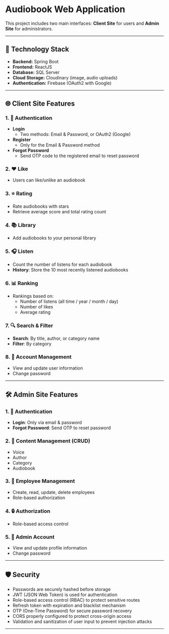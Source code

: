 # Audiobook Web Application

This project includes two main interfaces: **Client Site** for users and **Admin Site** for administrators.

---

## 🧰 Technology Stack

- **Backend:** Spring Boot  
- **Frontend:** ReactJS  
- **Database:** SQL Server  
- **Cloud Storage:** Cloudinary (image, audio uploads)  
- **Authentication:** Firebase (OAuth2 with Google)

---

## 🌐 Client Site Features

### 1. 🔐 Authentication
- **Login**
  - Two methods: Email & Password, or OAuth2 (Google)
- **Register**
  - Only for the Email & Password method
- **Forgot Password**
  - Send OTP code to the registered email to reset password

### 2. ❤️ Like
- Users can like/unlike an audiobook

### 3. ⭐ Rating
- Rate audiobooks with stars
- Retrieve average score and total rating count

### 4. 📚 Library
- Add audiobooks to your personal library

### 5. 🎧 Listen
- Count the number of listens for each audiobook
- **History**: Store the 10 most recently listened audiobooks

### 6. 📊 Ranking
- Rankings based on:
  - Number of listens (all time / year / month / day)
  - Number of likes
  - Average rating

### 7. 🔍 Search & Filter
- **Search**: By title, author, or category name
- **Filter**: By category

### 8. 👤 Account Management
- View and update user information
- Change password

---

## 🛠️ Admin Site Features

### 1. 🔐 Authentication
- **Login**: Only via email & password
- **Forgot Password**: Send OTP to reset password

### 2. 📁 Content Management (CRUD)
- Voice
- Author
- Category
- Audiobook

### 3. 👥 Employee Management
- Create, read, update, delete employees
- Role-based authorization

### 4. 🔒 Authorization
- Role-based access control

### 5. 👤 Admin Account
- View and update profile information
- Change password

---
## 🛡️ Security

- Passwords are securely hashed before storage
- JWT (JSON Web Token) is used for authentication
- Role-based access control (RBAC) to protect sensitive routes
- Refresh token with expiration and blacklist mechanism
- OTP (One-Time Password) for secure password recovery
- CORS properly configured to protect cross-origin access
- Validation and sanitization of user input to prevent injection attacks

---